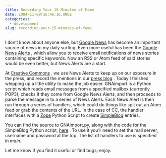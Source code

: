 ```yaml
---
title: Recording Your 15 Minutes of Fame
date: 2004-11-08T16:46:16.000Z
categories:
  - development
slug: recording-your-15-minutes-of-fame
---
```

I don’t know about anyone else, but [Google News][1]  has become an important source of news in my daily surfing. Even more useful has been the [Google News Alerts][2] , which allow you to receive email notifications of news stories containing specific keywords. Now an <span class="caps">RSS</span> or Atom feed of said stories would be even better, but News Alerts are a start.

At [Creative Commons][3] , we use News Alerts to keep up on our exposure in the press, and record the mentions in our [press blog][4] . Today I finished whipping up a little utility to make the job easier. GNAimport is a Python script which reads email messages from a specified mailbox (currently <span class="caps">POP3</span>), checks if they come from Google News Alerts, and then proceeds to parse the message in to a series of News Alerts. Each News Alert is then run through a series of handlers, which could do things like spit out an Atom feed or grab the contents of the <span class="caps">URL</span>. In the case of <span class="caps">CC</span>, the handler interfaces with a [Zope][5]  Python Script to create [SimpleBlog][6]  entries.

You can find the source to GNAimport.py, along with the code for the SimpleBlog Python script, [here][7] . To use it you’ll need to set the mail server, username and password at the top. The list of handlers to use is specified in _main_.

Let me know if you find it useful or find bugs; enjoy.



 [1]: http://news.google.com
 [2]: http://www.google.com/alerts?q=&hl=en
 [3]: http://creativecommons.org
 [4]: http://creativecommons.org/press
 [5]: http://zope.org
 [6]: http://plone.org/newsitems/news_item.2004-05-30.2594378408
 [7]: http://yergler.net/projects/gnaimport
